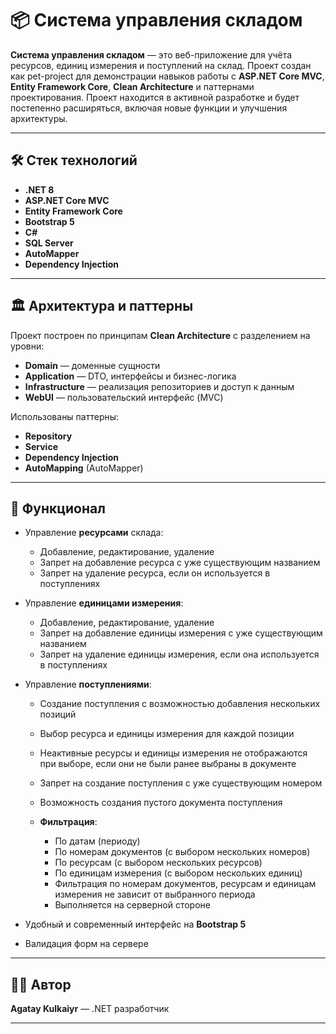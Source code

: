# 📦 Система управления складом

**Система управления складом** — это веб-приложение для учёта ресурсов, единиц измерения и поступлений на склад.
Проект создан как pet-project для демонстрации навыков работы с **ASP.NET Core MVC**, **Entity Framework Core**, **Clean Architecture** и паттернами проектирования.
Проект находится в активной разработке и будет постепенно расширяться, включая новые функции и улучшения архитектуры.

---

## 🛠️ Стек технологий

* **.NET 8**
* **ASP.NET Core MVC**
* **Entity Framework Core**
* **Bootstrap 5**
* **C#**
* **SQL Server**
* **AutoMapper**
* **Dependency Injection**

---

## 🏛 Архитектура и паттерны

Проект построен по принципам **Clean Architecture** с разделением на уровни:

* **Domain** — доменные сущности
* **Application** — DTO, интерфейсы и бизнес-логика
* **Infrastructure** — реализация репозиториев и доступ к данным
* **WebUI** — пользовательский интерфейс (MVC)

Использованы паттерны:

* **Repository**
* **Service**
* **Dependency Injection**
* **AutoMapping** (AutoMapper)

---

## 🚀 Функционал

* Управление **ресурсами** склада:

  * Добавление, редактирование, удаление
  * Запрет на добавление ресурса с уже существующим названием
  * Запрет на удаление ресурса, если он используется в поступлениях
* Управление **единицами измерения**:

  * Добавление, редактирование, удаление
  * Запрет на добавление единицы измерения с уже существующим названием
  * Запрет на удаление единицы измерения, если она используется в поступлениях
* Управление **поступлениями**:

  * Создание поступления с возможностью добавления нескольких позиций
  * Выбор ресурса и единицы измерения для каждой позиции
  * Неактивные ресурсы и единицы измерения не отображаются при выборе, если они не были ранее выбраны в документе
  * Запрет на создание поступления с уже существующим номером
  * Возможность создания пустого документа поступления
  * **Фильтрация**:

    * По датам (периоду)
    * По номерам документов (с выбором нескольких номеров)
    * По ресурсам (с выбором нескольких ресурсов)
    * По единицам измерения (с выбором нескольких единиц)
    * Фильтрация по номерам документов, ресурсам и единицам измерения не зависит от выбранного периода
    * Выполняется на серверной стороне
* Удобный и современный интерфейс на **Bootstrap 5**
* Валидация форм на сервере

---

## 👨‍💻 Автор

**Agatay Kulkaiyr** — .NET разработчик

---
